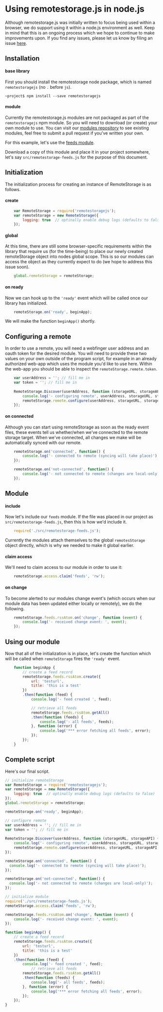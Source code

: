 #  Using remotestorage.js in node.js

Although remotestorage.js was initially written to focus being used within  a browser, we do support using it within a node.js environment as well. Keep in mind that this is an ongoing process which we hope to continue to make improvements upon. If you find any issues, please let us know by filing an issue [here](https://github.com/RemoteStorage/remotestorage.js/issues).

## Installation

#### base library

First you should install the remotestorage node package, which is named `remotestoragejs` (no `.` before `js`).

`~project$ npm install --save remotestoragejs`

#### module

Currently the remotestorage.js modules are not packaged as part of the `remotestoragejs` npm module. So you will need to download (or create) your own module to use. You can visit our [modules repository](https://github.com/RemoteStorage/modules) to see existing modules, feel free to submit a pull request if you've written your own.

For this example, let's use the [feeds module](https://github.com/remotestorage/modules/blob/master/src/feeds.js).

Download a copy of this module and place it in your project somewhere, let's say `src/remotestorage-feeds.js` for the purpose of this document.

## Initialization

The initialization process for creating an instance of RemoteStorage is as follows.

#### create

```javascript
    var RemoteStorage = require('remotestoragejs');
    var remoteStorage = new RemoteStorage({
        logging: true  // optinally enable debug logs (defaults to false)
    });
```


#### global

At this time, there are still some browser-specific requirements within the library that require us (for the time-being) to place our newly created remoteStorage object into nodes global scope. This is so our modules can access the object as they currently expect to do (we hope to address this issue soon).

```javascript
    global.remoteStorage = remoteStorage;
```


#### on ready

Now we can hook up to the `'ready'` event which will be called once our library has initialized.

```javascript
    remoteStorage.on('ready', beginApp);
```

We will make the function `beginApp()` shortly.

## Configuring a remote

In order to use a remote, you will need a webfinger user address and an oauth token for the desired module. You will need to provide these two values on your own outside of the program script, for example in an already authorized web-app which uses the module you'd like to use here. Within the web-app you should be able to inspect the `remoteStorage.remote.token`.

```javascript
    var userAddress = ''; // fill me in
    var token = ''; // fill me in
    
    RemoteStorage.Discover(userAddress, function (storageURL, storageAPI) {
        console.log('- configuring remote', userAddress, storageURL, storageAPI);
        remoteStorage.remote.configure(userAddress, storageURL, storageAPI, token);
    });
```

#### on connected

Although you can start using remoteStorage as soon as the ready event files, these events tell us whether/when we've connected to the remote storage target. When we've connected, all changes we make will be automatically synced with our remote.

```javascript
    remoteStorage.on('connected', function() {
        console.log('- connected to remote (syncing will take place)');
    });

    remoteStorage.on('not-connected', function() {
        console.log('- not connected to remote (changes are local-only)');
    });
```    


## Module

#### include

Now let's include our `feeds` module. If the file was placed in our project as `src/remotestorage-feeds.js`, then this is how we'd include it.

```javascript
    require('./src/remotestorage-feeds.js');
```

Currently the modules attach themselves to the global `remotesStorage` object directly, which is why we needed to make it global earlier.

#### claim access

We'll need to claim access to our module in order to use it:

```javascript
    remoteStorage.access.claim('feeds', 'rw');
```

#### on change

To become alerted to our modules change event's (which occurs when our module data has been updated either locally or remotely), we do the following.

```javascript
    remoteStorage.feeds.rssAtom.on('change', function (event) {
        console.log('- received change event: ', event);
    });
```


## Using our module

Now that all of the initialization is in place, let's create the function which will be called when `remoteStorage` fires the `'ready'` event.

```javascript
    function beginApp {
        // create a feed record
        remoteStorage.feeds.rssAtom.create({
            url: 'testurl',
            title: 'this is a test'
        })
        .then(function (feed) {
            console.log('- feed created ', feed);

            // retrieve all feeds
            remoteStorage.feeds.rssAtom.getAll()
            .then(function (feeds) {
                console.log('- all feeds', feeds);
            }, function (error) {
                console.log('*** error fetching all feeds', error);
            });
        });
    }
```


## Complete script

Here's our final script.

```javascript
// initialize remoteStorage
var RemoteStorage = require('remotestoragejs');
var remoteStorage = new RemoteStorage({
    logging: true  // optinally enable debug logs (defaults to false)
});
global.remoteStorage = remoteStorage;

remoteStorage.on('ready', beginApp);

// configure remote
var userAddress = ''; // fill me in
var token = ''; // fill me in
    
RemoteStorage.Discover(userAddress, function (storageURL, storageAPI) {
    console.log('- configuring remote', userAddress, storageURL, storageAPI);
    remoteStorage.remote.configure(userAddress, storageURL, storageAPI, token);
});

remoteStorage.on('connected', function() {
  console.log('- connected to remote (syncing will take place)');
});

remoteStorage.on('not-connected', function() {
  console.log('- not connected to remote (changes are local-only)');
});

// initialize module
require('./src/remotestorage-feeds.js');
remoteStorage.access.claim('feeds', 'rw');

remoteStorage.feeds.rssAtom.on('change', function (event) {
    console.log('- received change event: ', event);
});

function beginApp() {
    // create a feed record
    remoteStorage.feeds.rssAtom.create({
        url: 'testurl',
        title: 'this is a test'
    })
    .then(function (feed) {
        console.log('- feed created ', feed);
            // retrieve all feeds
        remoteStorage.feeds.rssAtom.getAll()
        .then(function (feeds) {
            console.log('- all feeds', feeds);
        }, function (error) {
            console.log('*** error fetching all feeds', error);
        });
    });
}
```
